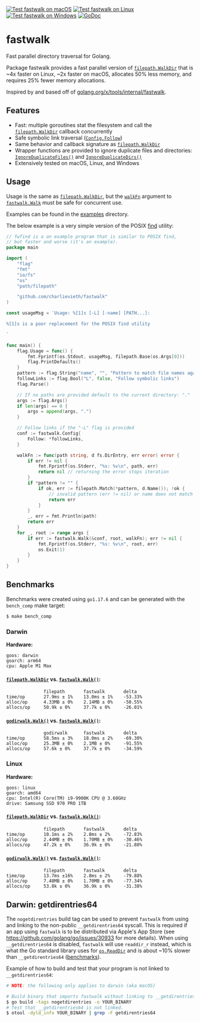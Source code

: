 <!-- [![github-actions](https://github.com/charlievieth/fastwalk/actions/workflows/go.yml/badge.svg)](https://github.com/charlievieth/fastwalk/actions) [![GoDoc](https://img.shields.io/badge/godoc-reference-blue.svg)](https://pkg.go.dev/github.com/charlievieth/fastwalk) -->

[![Test fastwalk on macOS](https://github.com/charlievieth/fastwalk/actions/workflows/macos.yml/badge.svg)](https://github.com/charlievieth/fastwalk/actions/workflows/macos.yml)
[![Test fastwalk on Linux](https://github.com/charlievieth/fastwalk/actions/workflows/linux.yml/badge.svg)](https://github.com/charlievieth/fastwalk/actions/workflows/linux.yml)
[![Test fastwalk on Windows](https://github.com/charlievieth/fastwalk/actions/workflows/windows.yml/badge.svg)](https://github.com/charlievieth/fastwalk/actions/workflows/windows.yml)
[![GoDoc](https://img.shields.io/badge/godoc-reference-blue.svg)](https://pkg.go.dev/github.com/charlievieth/fastwalk)

# fastwalk

Fast parallel directory traversal for Golang.

Package fastwalk provides a fast parallel version of [`filepath.WalkDir`](https://pkg.go.dev/io/fs#WalkDirFunc)
that is \~4x faster on Linux, \~2x faster on macOS, allocates 50% less memory,
and requires 25% fewer memory allocations.

Inspired by and based off of [golang.org/x/tools/internal/fastwalk](https://pkg.go.dev/golang.org/x/tools@v0.1.9/internal/fastwalk).

<!-- TODO: mention EntryFilter -->

## Features

<!--  and execution of the [`filepath.WalkDir`](https://pkg.go.dev/io/fs#WalkDirFunc) callback -->

* Fast: multiple goroutines stat the filesystem and call the
  [`filepath.WalkDir`](https://pkg.go.dev/io/fs#WalkDirFunc) callback concurrently
* Safe symbolic link traversal ([`Config.Follow`](https://pkg.go.dev/github.com/charlievieth/fastwalk#Config))
* Same behavior and callback signature as [`filepath.WalkDir`](https://pkg.go.dev/path/filepath@go1.17.7#WalkDir)
* Wrapper functions are provided to ignore duplicate files and directories:
	[`IgnoreDuplicateFiles()`](https://pkg.go.dev/github.com/charlievieth/fastwalk#IgnoreDuplicateFiles)
	and
	[`IgnoreDuplicateDirs()`](https://pkg.go.dev/github.com/charlievieth/fastwalk#IgnoreDuplicateDirs)
* Extensively tested on macOS, Linux, and Windows

## Usage

Usage is the same as [`filepath.WalkDir`](https://pkg.go.dev/io/fs#WalkDirFunc),
but the [`walkFn`](https://pkg.go.dev/path/filepath@go1.17.7#WalkFunc)
argument to [`fastwalk.Walk`](https://pkg.go.dev/github.com/charlievieth/fastwalk#Walk)
must be safe for concurrent use.

Examples can be found in the [examples](./examples) directory.

<!-- TODO: this example is large move it to an examples folder -->

The below example is a very simple version of the POSIX
[find](https://pubs.opengroup.org/onlinepubs/007904975/utilities/find.html) utility:
```go
// fwfind is a an example program that is similar to POSIX find,
// but faster and worse (it's an example).
package main

import (
	"flag"
	"fmt"
	"io/fs"
	"os"
	"path/filepath"

	"github.com/charlievieth/fastwalk"
)

const usageMsg = `Usage: %[1]s [-L] [-name] [PATH...]:

%[1]s is a poor replacement for the POSIX find utility

`

func main() {
	flag.Usage = func() {
		fmt.Fprintf(os.Stdout, usageMsg, filepath.Base(os.Args[0]))
		flag.PrintDefaults()
	}
	pattern := flag.String("name", "", "Pattern to match file names against.")
	followLinks := flag.Bool("L", false, "Follow symbolic links")
	flag.Parse()

	// If no paths are provided default to the current directory: "."
	args := flag.Args()
	if len(args) == 0 {
		args = append(args, ".")
	}

	// Follow links if the "-L" flag is provided
	conf := fastwalk.Config{
		Follow: *followLinks,
	}

	walkFn := func(path string, d fs.DirEntry, err error) error {
		if err != nil {
			fmt.Fprintf(os.Stderr, "%s: %v\n", path, err)
			return nil // returning the error stops iteration
		}
		if *pattern != "" {
			if ok, err := filepath.Match(*pattern, d.Name()); !ok {
				// invalid pattern (err != nil) or name does not match
				return err
			}
		}
		_, err = fmt.Println(path)
		return err
	}
	for _, root := range args {
		if err := fastwalk.Walk(&conf, root, walkFn); err != nil {
			fmt.Fprintf(os.Stderr, "%s: %v\n", root, err)
			os.Exit(1)
		}
	}
}
```

## Benchmarks

Benchmarks were created using `go1.17.6` and can be generated with the `bench_comp` make target:
```sh
$ make bench_comp
```

### Darwin

**Hardware:**
```
goos: darwin
goarch: arm64
cpu: Apple M1 Max
```

#### [`filepath.WalkDir`](https://pkg.go.dev/path/filepath@go1.17.7#WalkDir) vs. [`fastwalk.Walk()`](https://pkg.go.dev/github.com/charlievieth/fastwalk#Walk):
```
              filepath       fastwalk       delta
time/op       27.9ms ± 1%    13.0ms ± 1%    -53.33%
alloc/op      4.33MB ± 0%    2.14MB ± 0%    -50.55%
allocs/op     50.9k ± 0%     37.7k ± 0%     -26.01%
```

#### [`godirwalk.Walk()`](https://pkg.go.dev/github.com/karrick/godirwalk@v1.16.1#Walk) vs. [`fastwalk.Walk()`](https://pkg.go.dev/github.com/charlievieth/fastwalk#Walk):
```
              godirwalk      fastwalk       delta
time/op       58.5ms ± 3%    18.0ms ± 2%    -69.30%
alloc/op      25.3MB ± 0%    2.1MB ± 0%     -91.55%
allocs/op     57.6k ± 0%     37.7k ± 0%     -34.59%
```

### Linux

**Hardware:**
```
goos: linux
goarch: amd64
cpu: Intel(R) Core(TM) i9-9900K CPU @ 3.60GHz
drive: Samsung SSD 970 PRO 1TB
```

#### [`filepath.WalkDir`](https://pkg.go.dev/path/filepath@go1.17.7#WalkDir) vs. [`fastwalk.Walk()`](https://pkg.go.dev/github.com/charlievieth/fastwalk#Walk):

```
              filepath       fastwalk       delta
time/op       10.1ms ± 2%    2.8ms ± 2%     -72.83%
alloc/op      2.44MB ± 0%    1.70MB ± 0%    -30.46%
allocs/op     47.2k ± 0%     36.9k ± 0%     -21.80%
```

#### [`godirwalk.Walk()`](https://pkg.go.dev/github.com/karrick/godirwalk@v1.16.1#Walk) vs. [`fastwalk.Walk()`](https://pkg.go.dev/github.com/charlievieth/fastwalk#Walk):

```
              filepath       fastwalk       delta
time/op       13.7ms ±16%    2.8ms ± 2%     -79.88%
alloc/op      7.48MB ± 0%    1.70MB ± 0%    -77.34%
allocs/op     53.8k ± 0%     36.9k ± 0%     -31.38%
```

## Darwin: getdirentries64

The `nogetdirentries` build tag can be used to prevent `fastwalk` from using
and linking to the non-public `__getdirentries64` syscall. This is required
if an app using `fastwalk` is to be distributed via Apple's App Store (see
https://github.com/golang/go/issues/30933 for more details). When using
`__getdirentries64` is disabled, `fastwalk` will use `readdir_r` instead,
which is what the Go standard library uses for
[`os.ReadDir`](https://pkg.go.dev/os#ReadDir) and is about \~10% slower than
`__getdirentries64`
([benchmarks](https://github.com/charlievieth/fastwalk/blob/2e6a1b8a1ce88e578279e6e631b2129f7144ec87/fastwalk_darwin_test.go#L19-L57)).

Example of how to build and test that your program is not linked to `__getdirentries64`:
```sh
# NOTE: the following only applies to darwin (aka macOS)

# Build binary that imports fastwalk without linking to __getdirentries64.
$ go build -tags nogetdirentries -o YOUR_BINARY
# Test that __getdirentries64 is not linked.
$ otool -dyld_info YOUR_BINARY | grep -F getdirentries64
```
